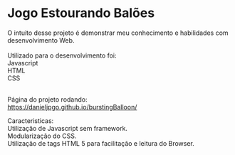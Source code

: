 # Jogo Estourando Balões
O intuito desse projeto é demonstrar meu conhecimento e habilidades com desenvolvimento Web.<br><br>
Utilizado para o desenvolvimento foi:<br>
Javascript<br>
HTML<br>
CSS<br><br>

Página do projeto rodando:<br>
https://danieljpgo.github.io/burstingBalloon/

Caracteristicas:<br>
Utilização de Javascript sem framework.<br>
Modularização do CSS.<br>
Utilização de tags HTML 5 para facilitação e leitura do Browser.<br>


